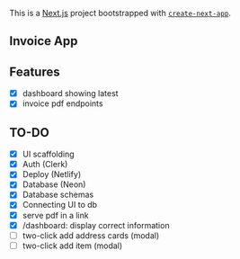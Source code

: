 This is a [Next.js](https://nextjs.org) project bootstrapped with [`create-next-app`](https://nextjs.org/docs/app/api-reference/cli/create-next-app).

## Invoice App

## Features

- [x] dashboard showing latest
- [x] invoice pdf endpoints

## TO-DO

- [x] UI scaffolding
- [x] Auth (Clerk)
- [x] Deploy (Netlify)
- [x] Database (Neon)
- [x] Database schemas
- [x] Connecting UI to db
- [x] serve pdf in a link
- [x] /dashboard: display correct information
- [ ] two-click add address cards (modal)
- [ ] two-click add item (modal)
